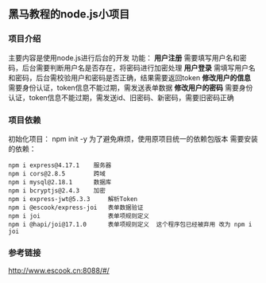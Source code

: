 ## 黑马教程的node.js小项目
### 项目介绍
主要内容是使用node.js进行后台的开发
功能：
**用户注册**
需要填写用户名和密码，后台需要判断用户名是否存在，将密码进行加密处理
**用户登录**
需填写用户名和密码，后台需校验用户和密码是否正确，结果需要返回token
**修改用户的信息**
需要身份认证，token信息不能过期，需发送表单数据
**修改用户的密码**
需要身份认证，token信息不能过期，需发送id、旧密码、新密码，需要旧密码正确

### 项目依赖
初始化项目：
npm init -y
为了避免麻烦，使用原项目统一的依赖包版本
需要安装的依赖：

```
npm i express@4.17.1    服务器
npm i cors@2.8.5        跨域
npm i mysql@2.18.1      数据库
npm i bcryptjs@2.4.3    加密
npm i express-jwt@5.3.3     解析Token
npm i @escook/express-joi   表单数据验证
npm i joi                   表单项规则定义
npm i @hapi/joi@17.1.0      表单项规则定义  这个程序包已经被弃用 改为 npm i joi
```

### 参考链接

http://www.escook.cn:8088/#/

